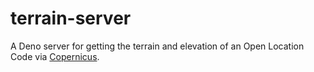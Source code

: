 # terrain-server

A Deno server for getting the terrain and elevation of an Open Location Code via [Copernicus](https://www.copernicus.eu/).
